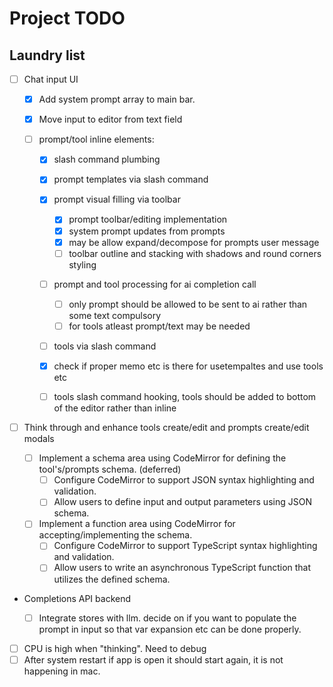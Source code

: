 # Project TODO

## Laundry list

- [ ] Chat input UI

  - [x] Add system prompt array to main bar.
  - [x] Move input to editor from text field

  - [ ] prompt/tool inline elements:

    - [x] slash command plumbing
    - [x] prompt templates via slash command

    - [x] prompt visual filling via toolbar

      - [x] prompt toolbar/editing implementation
      - [x] system prompt updates from prompts
      - [x] may be allow expand/decompose for prompts user message
      - [ ] toolbar outline and stacking with shadows and round corners styling

    - [ ] prompt and tool processing for ai completion call

      - [ ] only prompt should be allowed to be sent to ai rather than some text compulsory
      - [ ] for tools atleast prompt/text may be needed

    - [ ] tools via slash command
    - [x] check if proper memo etc is there for usetempaltes and use tools etc

    - [ ] tools slash command hooking, tools should be added to bottom of the editor rather than inline

- [ ] Think through and enhance tools create/edit and prompts create/edit modals

  - [ ] Implement a schema area using CodeMirror for defining the tool's/prompts schema. (deferred)
    - [ ] Configure CodeMirror to support JSON syntax highlighting and validation.
    - [ ] Allow users to define input and output parameters using JSON schema.
  - [ ] Implement a function area using CodeMirror for accepting/implementing the schema.
    - [ ] Configure CodeMirror to support TypeScript syntax highlighting and validation.
    - [ ] Allow users to write an asynchronous TypeScript function that utilizes the defined schema.

- Completions API backend

  - [ ] Integrate stores with llm. decide on if you want to populate the prompt in input so that var expansion etc can be done properly.

- [ ] CPU is high when "thinking". Need to debug
- [ ] After system restart if app is open it should start again, it is not happening in mac.

